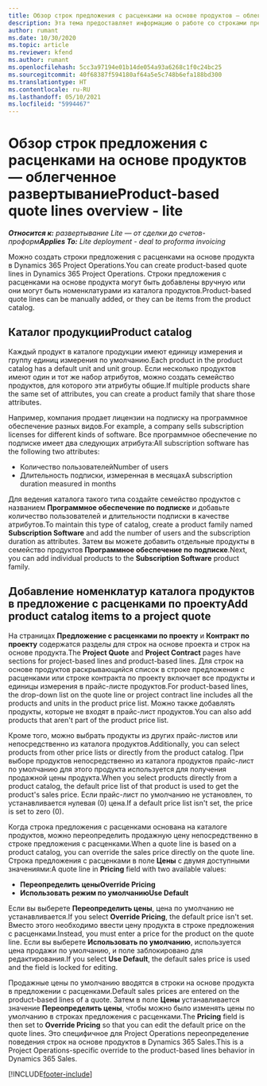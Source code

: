 ```yaml
---
title: Обзор строк предложения с расценками на основе продуктов — облегченное развертывание
description: Эта тема предоставляет информацию о работе со строками предложений с расценками на основе продукта.
author: rumant
ms.date: 10/30/2020
ms.topic: article
ms.reviewer: kfend
ms.author: rumant
ms.openlocfilehash: 5cc3a97194e01b14de054a93a6268c1f0c24bc25
ms.sourcegitcommit: 40f68387f594180af64a5e5c748b6efa188bd300
ms.translationtype: HT
ms.contentlocale: ru-RU
ms.lasthandoff: 05/10/2021
ms.locfileid: "5994467"
---
```

# <a name="product-based-quote-lines-overview---lite"></a><span data-ttu-id="0c38a-103">Обзор строк предложения с расценками на основе продуктов — облегченное развертывание</span><span class="sxs-lookup"><span data-stu-id="0c38a-103">Product-based quote lines overview - lite</span></span>

<span data-ttu-id="0c38a-104">_**Относится к:** развертывание Lite — от сделки до счетов-проформ_</span><span class="sxs-lookup"><span data-stu-id="0c38a-104">_**Applies To:** Lite deployment - deal to proforma invoicing_</span></span>

<span data-ttu-id="0c38a-105">Можно создать строки предложения с расценками на основе продукта в Dynamics 365 Project Operations.</span><span class="sxs-lookup"><span data-stu-id="0c38a-105">You can create product-based quote lines in Dynamics 365 Project Operations.</span></span> <span data-ttu-id="0c38a-106">Строки предложения с расценками на основе продукта могут быть добавлены вручную или они могут быть номенклатурами из каталога продуктов.</span><span class="sxs-lookup"><span data-stu-id="0c38a-106">Product-based quote lines can be manually added, or they can be items from the product catalog.</span></span>

## <a name="product-catalog"></a><span data-ttu-id="0c38a-107">Каталог продукции</span><span class="sxs-lookup"><span data-stu-id="0c38a-107">Product catalog</span></span>

<span data-ttu-id="0c38a-108">Каждый продукт в каталоге продукции имеют единицу измерения и группу единиц измерения по умолчанию.</span><span class="sxs-lookup"><span data-stu-id="0c38a-108">Each product in the product catalog has a default unit and unit group.</span></span> <span data-ttu-id="0c38a-109">Если несколько продуктов имеют один и тот же набор атрибутов, можно создать семейство продуктов, для которого эти атрибуты общие.</span><span class="sxs-lookup"><span data-stu-id="0c38a-109">If multiple products share the same set of attributes, you can create a product family that share those attributes.</span></span> 

<span data-ttu-id="0c38a-110">Например, компания продает лицензии на подписку на программное обеспечение разных видов.</span><span class="sxs-lookup"><span data-stu-id="0c38a-110">For example, a company sells subscription licenses for different kinds of software.</span></span> <span data-ttu-id="0c38a-111">Все программное обеспечение по подписке имеет два следующих атрибута:</span><span class="sxs-lookup"><span data-stu-id="0c38a-111">All subscription software has the following two attributes:</span></span>

- <span data-ttu-id="0c38a-112">Количество пользователей</span><span class="sxs-lookup"><span data-stu-id="0c38a-112">Number of users</span></span>
- <span data-ttu-id="0c38a-113">Длительность подписки, измеренная в месяцах</span><span class="sxs-lookup"><span data-stu-id="0c38a-113">A subscription duration measured in months</span></span>

<span data-ttu-id="0c38a-114">Для ведения каталога такого типа создайте семейство продуктов с названием **Программное обеспечение по подписке** и добавьте количество пользователей и длительности подписки в качестве атрибутов.</span><span class="sxs-lookup"><span data-stu-id="0c38a-114">To maintain this type of catalog, create a product family named **Subscription Software** and add the number of users and the subscription duration as attributes.</span></span> <span data-ttu-id="0c38a-115">Затем вы можете добавить отдельные продукты в семейство продуктов **Программное обеспечение по подписке**.</span><span class="sxs-lookup"><span data-stu-id="0c38a-115">Next, you can add individual products to the **Subscription Software** product family.</span></span>

## <a name="add-product-catalog-items-to-a-project-quote"></a><span data-ttu-id="0c38a-116">Добавление номенклатур каталога продуктов в предложение с расценками по проекту</span><span class="sxs-lookup"><span data-stu-id="0c38a-116">Add product catalog items to a project quote</span></span>

<span data-ttu-id="0c38a-117">На страницах **Предложение с расценками по проекту** и **Контракт по проекту** содержатся разделы для строк на основе проекта и строк на основе продукта.</span><span class="sxs-lookup"><span data-stu-id="0c38a-117">The **Project Quote** and **Project Contract** pages have sections for project-based lines and product-based lines.</span></span> <span data-ttu-id="0c38a-118">Для строк на основе продуктов раскрывающийся список в строке предложения с расценками или строке контракта по проекту включает все продукты и единицы измерения в прайс-листе продуктов.</span><span class="sxs-lookup"><span data-stu-id="0c38a-118">For product-based lines, the drop-down list on the quote line or project contract line includes all the products and units in the product price list.</span></span> <span data-ttu-id="0c38a-119">Можно также добавлять продукты, которые не входят в прайс-лист продуктов.</span><span class="sxs-lookup"><span data-stu-id="0c38a-119">You can also add products that aren't part of the product price list.</span></span>

<span data-ttu-id="0c38a-120">Кроме того, можно выбрать продукты из других прайс-листов или непосредственно из каталога продуктов.</span><span class="sxs-lookup"><span data-stu-id="0c38a-120">Additionally, you can select products from other price lists or directly from the product catalog.</span></span> <span data-ttu-id="0c38a-121">При выборе продуктов непосредственно из каталога продуктов прайс-лист по умолчанию для этого продукта используется для получения продажной цены продукта.</span><span class="sxs-lookup"><span data-stu-id="0c38a-121">When you select products directly from a product catalog, the default price list of that product is used to get the product's sales price.</span></span> <span data-ttu-id="0c38a-122">Если прайс-лист по умолчанию не установлен, то устанавливается нулевая (0) цена.</span><span class="sxs-lookup"><span data-stu-id="0c38a-122">If a default price list isn't set, the price is set to zero (0).</span></span>

<span data-ttu-id="0c38a-123">Когда строка предложения с расценками основана на каталоге продуктов, можно переопределить продажную цену непосредственно в строке предложения с расценками.</span><span class="sxs-lookup"><span data-stu-id="0c38a-123">When a quote line is based on a product catalog, you can override the sales price directly on the quote line.</span></span> <span data-ttu-id="0c38a-124">Строка предложения с расценками в поле **Цены** с двумя доступными значениями:</span><span class="sxs-lookup"><span data-stu-id="0c38a-124">A quote line in **Pricing** field with two available values:</span></span>

- <span data-ttu-id="0c38a-125">**Переопределить цены**</span><span class="sxs-lookup"><span data-stu-id="0c38a-125">**Override Pricing**</span></span>
- <span data-ttu-id="0c38a-126">**Использовать режим по умолчанию**</span><span class="sxs-lookup"><span data-stu-id="0c38a-126">**Use Default**</span></span>

<span data-ttu-id="0c38a-127">Если вы выберете **Переопределить цены**, цена по умолчанию не устанавливается.</span><span class="sxs-lookup"><span data-stu-id="0c38a-127">If you select **Override Pricing**, the default price isn't set.</span></span> <span data-ttu-id="0c38a-128">Вместо этого необходимо ввести цену продукта в строке предложения с расценками.</span><span class="sxs-lookup"><span data-stu-id="0c38a-128">Instead, you must enter a price for the product on the quote line.</span></span> <span data-ttu-id="0c38a-129">Если вы выберете **Использовать по умолчанию**, используется цена продажи по умолчанию, и поле заблокировано для редактирования.</span><span class="sxs-lookup"><span data-stu-id="0c38a-129">If you select **Use Default**, the default sales price is used and the field is locked for editing.</span></span>

<span data-ttu-id="0c38a-130">Продажные цены по умолчанию вводятся в строки на основе продукта в предложении с расценками.</span><span class="sxs-lookup"><span data-stu-id="0c38a-130">Default sales prices are entered on the product-based lines of a quote.</span></span> <span data-ttu-id="0c38a-131">Затем в поле **Цены** устанавливается значение **Переопределить цены**, чтобы можно было изменять цены по умолчанию в строках предложения с расценками.</span><span class="sxs-lookup"><span data-stu-id="0c38a-131">The **Pricing** field is then set to **Override Pricing** so that you can edit the default price on the quote lines.</span></span> <span data-ttu-id="0c38a-132">Это специфичное для Project Operations переопределение поведения строк на основе продуктов в Dynamics 365 Sales.</span><span class="sxs-lookup"><span data-stu-id="0c38a-132">This is a Project Operations-specific override to the product-based lines behavior in Dynamics 365 Sales.</span></span>


[!INCLUDE[footer-include](../../includes/footer-banner.md)]